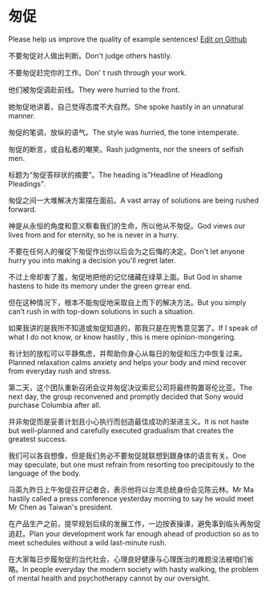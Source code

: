 # 匆促

Please help us improve the quality of example sentences! [Edit on Github](https://github.com/jiyushe/jiyu-example-sentence-source/blob/main/chinese/congcu.md)

<p><span class="chinese">不要匆促对人做出判断。</span><span class="english">Don't judge others hastily.</span></p>

<p><span class="chinese">不要匆促赶完你的工作。</span><span class="english">Don' t rush through your work.</span></p>

<p><span class="chinese">他们被匆促调赴前线。</span><span class="english">They were hurried to the front.</span></p>

<p><span class="chinese">她匆促地讲着，自己觉得态度不大自然。</span><span class="english">She spoke hastily in an unnatural manner.</span></p>

<p><span class="chinese">匆促的笔调，放纵的语气。</span><span class="english">The style was hurried, the tone intemperate.</span></p>

<p><span class="chinese">匆促的断言，或自私者的嘲笑。</span><span class="english">Rash judgments, nor the sneers of selfish men.</span></p>

<p><span class="chinese">标题为“匆促答辩状的摘要”。</span><span class="english">The heading is"Headline of Headlong Pleadings".</span></p>

<p><span class="chinese">匆促之间一大堆解决方案摆在面前。</span><span class="english">A vast array of solutions are being rushed forward.</span></p>

<p><span class="chinese">神是从永恒的角度和意义察看我们的生命，所以他从不匆促。</span><span class="english">God views our lives from and for eternity, so he is never in a hurry.</span></p>

<p><span class="chinese">不要在任何人的催促下匆促作出你以后会为之后悔的决定。</span><span class="english">Don't let anyone hurry you into making a decision you'll regret later.</span></p>

<p><span class="chinese">不过上帝却害了羞，匆促地把他的记忆储藏在绿草上面。</span><span class="english">But God in shame hastens to hide its memory under the green grrear end.</span></p>

<p><span class="chinese">但在这种情况下，根本不能匆促地采取自上而下的解决方法。</span><span class="english">But you simply can’t rush in with top-down solutions in such a situation.</span></p>

<p><span class="chinese">如果我讲的是我所不知道或匆促知道的，那我只是在兜售意见罢了。</span><span class="english">If I speak of what I do not know, or know hastily , this is mere opinion-mongering.</span></p>

<p><span class="chinese">有计划的放松可以平静焦虑，并帮助你身心从每日的匆促和压力中恢复过来。</span><span class="english">Planned relaxation calms anxiety and helps your body and mind recover from everyday rush and stress.</span></p>

<p><span class="chinese">第二天，这个团队重新召闭会议并匆促决议索尼公司将最终购置哥伦比亚。</span><span class="english">The next day, the group reconvened and promptly decided that Sony would purchase Columbia after all.</span></p>

<p><span class="chinese">并非匆促而是妥善计划且小心执行而创造最佳成功的渐进主义。</span><span class="english">It is not haste but well-planned and carefully executed gradualism that creates the greatest success.</span></p>

<p><span class="chinese">我们可以各自想像，但是我们务必不要匆促就联想到跟身体的语言有关。</span><span class="english">One may speculate, but one must refrain from resorting too precipitously to the language of the body.</span></p>

<p><span class="chinese">马英九昨日上午匆促召开记者会，表示他将以台湾总统身份会见陈云林。</span><span class="english">Mr Ma hastily called a press conference yesterday morning to say he would meet Mr Chen as Taiwan's president.</span></p>

<p><span class="chinese">在产品生产之前，提早规划后续的发展工作，一边按表操课，避免事到临头再匆促追赶。</span><span class="english">Plan your development work far enough ahead of production so as to meet schedules without a wild last-minute rush.</span></p>

<p><span class="chinese">在大家每日步履匆促的当代社会，心理良好健康与心理医治的难题没法被咱们省略。</span><span class="english">In people everyday the modern society with hasty walking, the problem of mental health and psychotherapy cannot by our oversight.</span></p>

